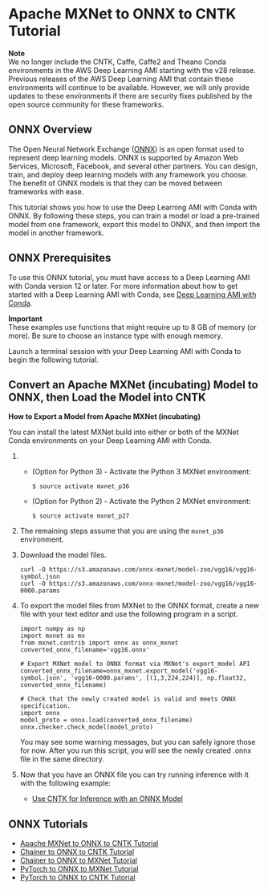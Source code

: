 # Apache MXNet to ONNX to CNTK Tutorial<a name="tutorial-onnx-mxnet-cntk"></a>

**Note**  
We no longer include the CNTK, Caffe, Caffe2 and Theano Conda environments in the AWS Deep Learning AMI starting with the v28 release\. Previous releases of the AWS Deep Learning AMI that contain these environments will continue to be available\. However, we will only provide updates to these environments if there are security fixes published by the open source community for these frameworks\.

## ONNX Overview<a name="tutorial-onnx-overview"></a>

The Open Neural Network Exchange \([ONNX](http://onnx.ai/)\) is an open format used to represent deep learning models\. ONNX is supported by Amazon Web Services, Microsoft, Facebook, and several other partners\. You can design, train, and deploy deep learning models with any framework you choose\. The benefit of ONNX models is that they can be moved between frameworks with ease\.

This tutorial shows you how to use the Deep Learning AMI with Conda with ONNX\. By following these steps, you can train a model or load a pre\-trained model from one framework, export this model to ONNX, and then import the model in another framework\.

## ONNX Prerequisites<a name="tutorial-onnx-prereq"></a>

To use this ONNX tutorial, you must have access to a Deep Learning AMI with Conda version 12 or later\. For more information about how to get started with a Deep Learning AMI with Conda, see [Deep Learning AMI with Conda](overview-conda.md)\.

**Important**  
These examples use functions that might require up to 8 GB of memory \(or more\)\. Be sure to choose an instance type with enough memory\.

Launch a terminal session with your Deep Learning AMI with Conda to begin the following tutorial\.

## Convert an Apache MXNet \(incubating\) Model to ONNX, then Load the Model into CNTK<a name="tutorial-onnx-mxnet-cntk-detail"></a>

**How to Export a Model from Apache MXNet \(incubating\)**

You can install the latest MXNet build into either or both of the MXNet Conda environments on your Deep Learning AMI with Conda\.

1. 
   + \(Option for Python 3\) \- Activate the Python 3 MXNet environment:

     ```
     $ source activate mxnet_p36
     ```
   + \(Option for Python 2\) \- Activate the Python 2 MXNet environment:

     ```
     $ source activate mxnet_p27
     ```

1. The remaining steps assume that you are using the `mxnet_p36` environment\.

1. Download the model files\.

   ```
   curl -O https://s3.amazonaws.com/onnx-mxnet/model-zoo/vgg16/vgg16-symbol.json
   curl -O https://s3.amazonaws.com/onnx-mxnet/model-zoo/vgg16/vgg16-0000.params
   ```

1. To export the model files from MXNet to the ONNX format, create a new file with your text editor and use the following program in a script\.

   ```
   import numpy as np
   import mxnet as mx
   from mxnet.contrib import onnx as onnx_mxnet
   converted_onnx_filename='vgg16.onnx'
   
   # Export MXNet model to ONNX format via MXNet's export_model API
   converted_onnx_filename=onnx_mxnet.export_model('vgg16-symbol.json', 'vgg16-0000.params', [(1,3,224,224)], np.float32, converted_onnx_filename)
   
   # Check that the newly created model is valid and meets ONNX specification.
   import onnx
   model_proto = onnx.load(converted_onnx_filename)
   onnx.checker.check_model(model_proto)
   ```

   You may see some warning messages, but you can safely ignore those for now\. After you run this script, you will see the newly created \.onnx file in the same directory\. 

1. Now that you have an ONNX file you can try running inference with it with the following example:
   + [Use CNTK for Inference with an ONNX Model](tutorial-cntk-inference-onnx.md)

## ONNX Tutorials<a name="tutorial-onnx-footer"></a>
+ [Apache MXNet to ONNX to CNTK Tutorial](#tutorial-onnx-mxnet-cntk)
+ [Chainer to ONNX to CNTK Tutorial](tutorial-onnx-chainer-cntk.md)
+ [Chainer to ONNX to MXNet Tutorial](tutorial-onnx-chainer-mxnet.md)
+ [PyTorch to ONNX to MXNet Tutorial](tutorial-onnx-pytorch-mxnet.md)
+ [PyTorch to ONNX to CNTK Tutorial](tutorial-onnx-pytorch-cntk.md)